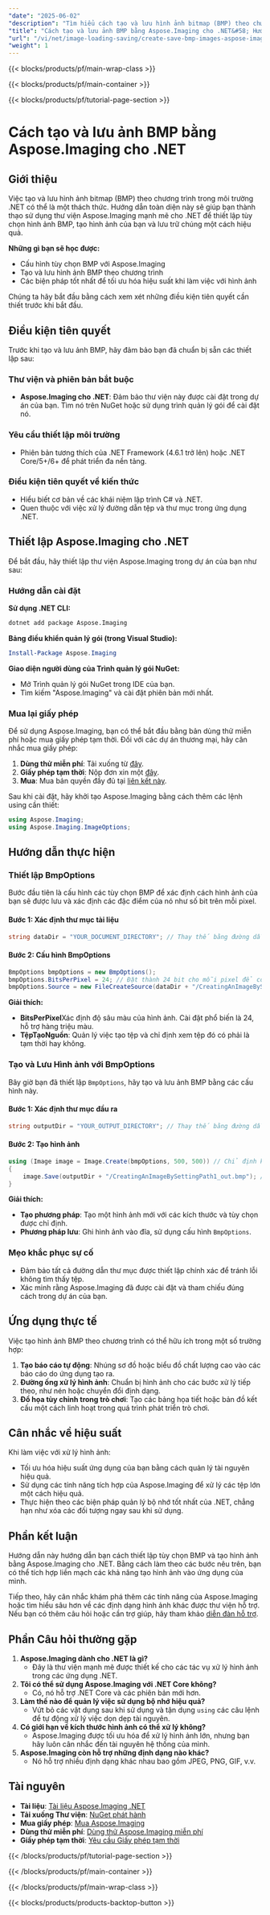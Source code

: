 ```yaml
---
"date": "2025-06-02"
"description": "Tìm hiểu cách tạo và lưu hình ảnh bitmap (BMP) theo chương trình bằng Aspose.Imaging cho .NET. Thực hiện theo hướng dẫn từng bước này về cách cấu hình tùy chọn BMP, tạo hình ảnh và tối ưu hóa hiệu suất."
"title": "Cách tạo và lưu ảnh BMP bằng Aspose.Imaging cho .NET&#58; Hướng dẫn từng bước"
"url": "/vi/net/image-loading-saving/create-save-bmp-images-aspose-imaging-net/"
"weight": 1
---
```


{{< blocks/products/pf/main-wrap-class >}}

{{< blocks/products/pf/main-container >}}

{{< blocks/products/pf/tutorial-page-section >}}
# Cách tạo và lưu ảnh BMP bằng Aspose.Imaging cho .NET

## Giới thiệu

Việc tạo và lưu hình ảnh bitmap (BMP) theo chương trình trong môi trường .NET có thể là một thách thức. Hướng dẫn toàn diện này sẽ giúp bạn thành thạo sử dụng thư viện Aspose.Imaging mạnh mẽ cho .NET để thiết lập tùy chọn hình ảnh BMP, tạo hình ảnh của bạn và lưu trữ chúng một cách hiệu quả.

**Những gì bạn sẽ học được:**
- Cấu hình tùy chọn BMP với Aspose.Imaging
- Tạo và lưu hình ảnh BMP theo chương trình
- Các biện pháp tốt nhất để tối ưu hóa hiệu suất khi làm việc với hình ảnh

Chúng ta hãy bắt đầu bằng cách xem xét những điều kiện tiên quyết cần thiết trước khi bắt đầu.

## Điều kiện tiên quyết

Trước khi tạo và lưu ảnh BMP, hãy đảm bảo bạn đã chuẩn bị sẵn các thiết lập sau:

### Thư viện và phiên bản bắt buộc
- **Aspose.Imaging cho .NET**: Đảm bảo thư viện này được cài đặt trong dự án của bạn. Tìm nó trên NuGet hoặc sử dụng trình quản lý gói để cài đặt nó.
  
### Yêu cầu thiết lập môi trường
- Phiên bản tương thích của .NET Framework (4.6.1 trở lên) hoặc .NET Core/5+/6+ để phát triển đa nền tảng.

### Điều kiện tiên quyết về kiến thức
- Hiểu biết cơ bản về các khái niệm lập trình C# và .NET.
- Quen thuộc với việc xử lý đường dẫn tệp và thư mục trong ứng dụng .NET.

## Thiết lập Aspose.Imaging cho .NET

Để bắt đầu, hãy thiết lập thư viện Aspose.Imaging trong dự án của bạn như sau:

### Hướng dẫn cài đặt

**Sử dụng .NET CLI:**
```bash
dotnet add package Aspose.Imaging
```

**Bảng điều khiển quản lý gói (trong Visual Studio):**
```powershell
Install-Package Aspose.Imaging
```

**Giao diện người dùng của Trình quản lý gói NuGet:**
- Mở Trình quản lý gói NuGet trong IDE của bạn.
- Tìm kiếm "Aspose.Imaging" và cài đặt phiên bản mới nhất.

### Mua lại giấy phép
Để sử dụng Aspose.Imaging, bạn có thể bắt đầu bằng bản dùng thử miễn phí hoặc mua giấy phép tạm thời. Đối với các dự án thương mại, hãy cân nhắc mua giấy phép:
1. **Dùng thử miễn phí**: Tải xuống từ [đây](https://releases.aspose.com/imaging/net/).
2. **Giấy phép tạm thời**: Nộp đơn xin một [đây](https://purchase.aspose.com/temporary-license/).
3. **Mua**: Mua bản quyền đầy đủ tại [liên kết này](https://purchase.aspose.com/buy).

Sau khi cài đặt, hãy khởi tạo Aspose.Imaging bằng cách thêm các lệnh using cần thiết:
```csharp
using Aspose.Imaging;
using Aspose.Imaging.ImageOptions;
```

## Hướng dẫn thực hiện

### Thiết lập BmpOptions
Bước đầu tiên là cấu hình các tùy chọn BMP để xác định cách hình ảnh của bạn sẽ được lưu và xác định các đặc điểm của nó như số bit trên mỗi pixel.

#### Bước 1: Xác định thư mục tài liệu
```csharp
string dataDir = "YOUR_DOCUMENT_DIRECTORY"; // Thay thế bằng đường dẫn thư mục thực tế của bạn
```

#### Bước 2: Cấu hình BmpOptions
```csharp
BmpOptions bmpOptions = new BmpOptions();
bmpOptions.BitsPerPixel = 24; // Đặt thành 24 bit cho mỗi pixel để có độ sâu màu cao
bmpOptions.Source = new FileCreateSource(dataDir + "/CreatingAnImageBySettingPath_out.bmp", false);
```
**Giải thích:**
- **BitsPerPixel**Xác định độ sâu màu của hình ảnh. Cài đặt phổ biến là 24, hỗ trợ hàng triệu màu.
- **TệpTạoNguồn**: Quản lý việc tạo tệp và chỉ định xem tệp đó có phải là tạm thời hay không.

### Tạo và Lưu Hình ảnh với BmpOptions
Bây giờ bạn đã thiết lập `BmpOptions`, hãy tạo và lưu ảnh BMP bằng các cấu hình này.

#### Bước 1: Xác định thư mục đầu ra
```csharp
string outputDir = "YOUR_OUTPUT_DIRECTORY"; // Thay thế bằng đường dẫn thư mục thực tế của bạn
```

#### Bước 2: Tạo hình ảnh
```csharp
using (Image image = Image.Create(bmpOptions, 500, 500)) // Chỉ định kích thước (chiều rộng x chiều cao)
{
    image.Save(outputDir + "/CreatingAnImageBySettingPath1_out.bmp"); // Lưu tệp BMP
}
```
**Giải thích:**
- **Tạo phương pháp**: Tạo một hình ảnh mới với các kích thước và tùy chọn được chỉ định.
- **Phương pháp lưu**: Ghi hình ảnh vào đĩa, sử dụng cấu hình `BmpOptions`.

### Mẹo khắc phục sự cố
- Đảm bảo tất cả đường dẫn thư mục được thiết lập chính xác để tránh lỗi không tìm thấy tệp.
- Xác minh rằng Aspose.Imaging đã được cài đặt và tham chiếu đúng cách trong dự án của bạn.

## Ứng dụng thực tế
Việc tạo hình ảnh BMP theo chương trình có thể hữu ích trong một số trường hợp:
1. **Tạo báo cáo tự động**: Nhúng sơ đồ hoặc biểu đồ chất lượng cao vào các báo cáo do ứng dụng tạo ra.
2. **Đường ống xử lý hình ảnh**: Chuẩn bị hình ảnh cho các bước xử lý tiếp theo, như nén hoặc chuyển đổi định dạng.
3. **Đồ họa tùy chỉnh trong trò chơi**: Tạo các bảng họa tiết hoặc bản đồ kết cấu một cách linh hoạt trong quá trình phát triển trò chơi.

## Cân nhắc về hiệu suất
Khi làm việc với xử lý hình ảnh:
- Tối ưu hóa hiệu suất ứng dụng của bạn bằng cách quản lý tài nguyên hiệu quả.
- Sử dụng các tính năng tích hợp của Aspose.Imaging để xử lý các tệp lớn một cách hiệu quả.
- Thực hiện theo các biện pháp quản lý bộ nhớ tốt nhất của .NET, chẳng hạn như xóa các đối tượng ngay sau khi sử dụng.

## Phần kết luận
Hướng dẫn này hướng dẫn bạn cách thiết lập tùy chọn BMP và tạo hình ảnh bằng Aspose.Imaging cho .NET. Bằng cách làm theo các bước nêu trên, bạn có thể tích hợp liền mạch các khả năng tạo hình ảnh vào ứng dụng của mình.

Tiếp theo, hãy cân nhắc khám phá thêm các tính năng của Aspose.Imaging hoặc tìm hiểu sâu hơn về các định dạng hình ảnh khác được thư viện hỗ trợ. Nếu bạn có thêm câu hỏi hoặc cần trợ giúp, hãy tham khảo [diễn đàn hỗ trợ](https://forum.aspose.com/c/imaging/10).

## Phần Câu hỏi thường gặp
1. **Aspose.Imaging dành cho .NET là gì?**
   - Đây là thư viện mạnh mẽ được thiết kế cho các tác vụ xử lý hình ảnh trong các ứng dụng .NET.
2. **Tôi có thể sử dụng Aspose.Imaging với .NET Core không?**
   - Có, nó hỗ trợ .NET Core và các phiên bản mới hơn.
3. **Làm thế nào để quản lý việc sử dụng bộ nhớ hiệu quả?**
   - Vứt bỏ các vật dụng sau khi sử dụng và tận dụng `using` các câu lệnh để tự động xử lý việc dọn dẹp tài nguyên.
4. **Có giới hạn về kích thước hình ảnh có thể xử lý không?**
   - Aspose.Imaging được tối ưu hóa để xử lý hình ảnh lớn, nhưng bạn hãy luôn cân nhắc đến tài nguyên hệ thống của mình.
5. **Aspose.Imaging còn hỗ trợ những định dạng nào khác?**
   - Nó hỗ trợ nhiều định dạng khác nhau bao gồm JPEG, PNG, GIF, v.v.

## Tài nguyên
- **Tài liệu**: [Tài liệu Aspose.Imaging .NET](https://reference.aspose.com/imaging/net/)
- **Tải xuống Thư viện**: [NuGet phát hành](https://releases.aspose.com/imaging/net/)
- **Mua giấy phép**: [Mua Aspose.Imaging](https://purchase.aspose.com/buy)
- **Dùng thử miễn phí**: [Dùng thử Aspose.Imaging miễn phí](https://releases.aspose.com/imaging/net/)
- **Giấy phép tạm thời**: [Yêu cầu Giấy phép tạm thời](https://purchase.aspose.com/temporary-license/)

{{< /blocks/products/pf/tutorial-page-section >}}

{{< /blocks/products/pf/main-container >}}

{{< /blocks/products/pf/main-wrap-class >}}

{{< blocks/products/products-backtop-button >}}